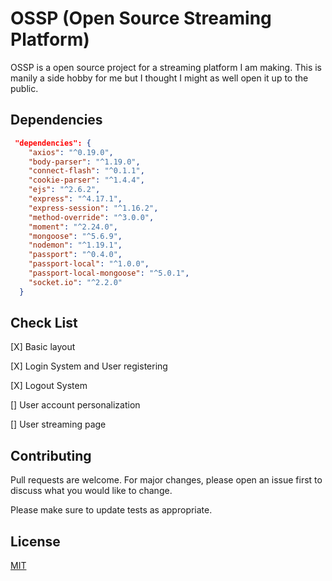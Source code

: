 # OSSP (Open Source Streaming Platform)

OSSP is a open source project for a streaming platform I am making. This is manily a side hobby for me but I thought I might as well
open it up to the public.

## Dependencies

```json
 "dependencies": {
    "axios": "^0.19.0",
    "body-parser": "^1.19.0",
    "connect-flash": "^0.1.1",
    "cookie-parser": "^1.4.4",
    "ejs": "^2.6.2",
    "express": "^4.17.1",
    "express-session": "^1.16.2",
    "method-override": "^3.0.0",
    "moment": "^2.24.0",
    "mongoose": "^5.6.9",
    "nodemon": "^1.19.1",
    "passport": "^0.4.0",
    "passport-local": "^1.0.0",
    "passport-local-mongoose": "^5.0.1",
    "socket.io": "^2.2.0"
  }
```

## Check List

[X] Basic layout

[X] Login System and User registering

[X] Logout System

[] User account personalization

[] User streaming page

## Contributing

Pull requests are welcome. For major changes, please open an issue first to discuss what you would like to change.

Please make sure to update tests as appropriate.

## License

[MIT](https://choosealicense.com/licenses/mit/)

